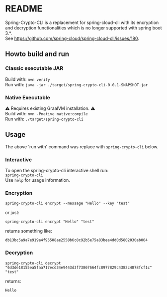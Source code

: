 # README
Spring-Crypto-CLI is a replacement for spring-cloud-cli with its encryption and decryption functionalities which is no 
longer supported with spring boot 3.*.  
See https://github.com/spring-cloud/spring-cloud-cli/issues/180.

## Howto build and run
### Classic executable JAR
Build with:
```mvn verify```    
Run with:
```java -jar ./target/spring-crypto-cli-0.0.1-SNAPSHOT.jar```

### Native Executable
⚠️ Requires existing GraalVM installation. ⚠️  
Build with:
```mvn -Pnative native:compile```  
Run with: 
`./target/spring-crypto-cli`

## Usage
The above 'run with' command was replace with `spring-crypto-cli` below.
### Interactive
To open the spring-crypto-cli interactive shell run:  
```spring-crypto-cli```  
Use `help` for usage information.

### Encryption
```
spring-crypto-cli encrypt --message "Hello" --key "test"
```
or just:
```
spring-crypto-cli encrypt "Hello" "test"
```
returns something like:
```
db13bc5a9a7e919a4f95508ae2558b6c8c92b5e75a83bea4dd0d5802030ab064
```

### Decryption
```
spring-crypto-cli decrypt "6d3de18155ea5faa717ecd34e9443d3f73867664fc8977829c4382c4878fcf1c" "test"
```
returns:
```
Hello
```
